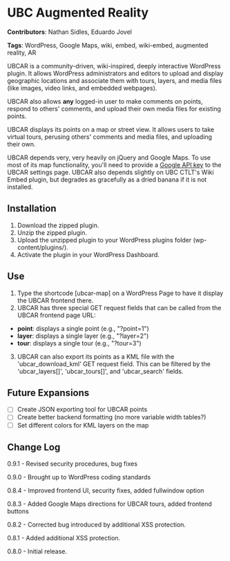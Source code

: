 UBC Augmented Reality
=====================

**Contributors**: Nathan Sidles, Eduardo Jovel

**Tags**: WordPress, Google Maps, wiki, embed, wiki-embed, augmented reality, AR

UBCAR is a community-driven, wiki-inspired, deeply interactive WordPress plugin. It allows WordPress administrators and editors to upload and display geographic locations and associate them with tours, layers, and media files (like images, video links, and embedded webpages).

UBCAR also allows **any** logged-in user to make comments on points, respond to others' comments, and upload their own media files for existing points.

UBCAR displays its points on a map or street view. It allows users to take virtual tours, perusing others' comments and media files, and uploading their own.

UBCAR depends very, very heavily on jQuery and Google Maps. To use most of its map functionality, you'll need to provide a [Google API key](https://developers.google.com/maps/documentation/javascript/tutorial#api_key) to the UBCAR settings page. UBCAR also depends slightly on UBC CTLT's Wiki Embed plugin, but degrades as gracefully as a dried banana if it is not installed.

Installation
------------

1. Download the zipped plugin.
2. Unzip the zipped plugin.
3. Upload the unzipped plugin to your WordPress plugins folder (wp-content/plugins/).
4. Activate the plugin in your WordPress Dashboard.

Use
---
1. Type the shortcode [ubcar-map] on a WordPress Page to have it display the UBCAR frontend there.
2. UBCAR has three special GET request fields that can be called from the UBCAR frontend page URL:
 - **point**: displays a single point (e.g., "?point=1")
 - **layer**: displays a single layer (e.g., "?layer=2")
 - **tour**: displays a single tour (e.g., "?tour=3")
3. UBCAR can also export its points as a KML file with the 'ubcar_download_kml' GET request field. This can be filtered by the 'ubcar_layers[]', 'ubcar_tours[]', and 'ubcar_search' fields.

Future Expansions
-----------------

- [ ] Create JSON exporting tool for UBCAR points
- [ ] Create better backend formatting (no more variable width tables?)
- [ ] Set different colors for KML layers on the map

Change Log
----------

0.9.1 - Revised security procedures, bug fixes

0.9.0 - Brought up to WordPress coding standards

0.8.4 - Improved frontend UI, security fixes, added fullwindow option

0.8.3 - Added Google Maps directions for UBCAR tours, added frontend buttons

0.8.2 - Corrected bug introduced by additional XSS protection.

0.8.1 - Added additional XSS protection.

0.8.0 - Initial release.